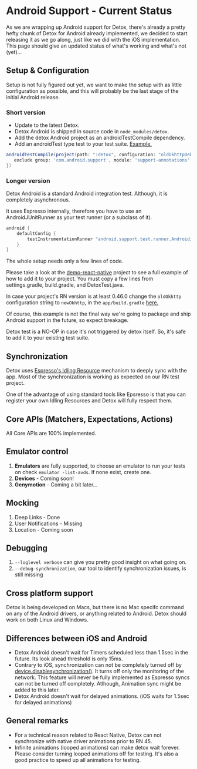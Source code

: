 # Android Support - Current Status

As we are wrapping up Android support for Detox, there's already a pretty hefty chunk of Detox for Android already implemented, we decided to start releasing it as we go along, just like we did with the iOS implementation.
This page should give an updated status of what's working and what's not (yet)...


## Setup & Configuration
Setup is not fully figured out yet, we want to make the setup with as little configuration as possible, and this will probably be the last stage of the initial Android release.

### Short version
- Update to the latest Detox.
- Detox Android is shipped in source code in `node_modules/detox`.
- Add the detox Android project as an androidTestCompile dependency.
- Add an androidTest type test to your test suite. [Example.](../examples/demo-react-native/android/app/src/androidTest/java/com/example/DetoxTest.java)

```gradle
androidTestCompile(project(path: ":detox", configuration: "oldOkhttpDebug"), {
   exclude group: 'com.android.support', module: 'support-annotations'
})
```

### Longer version

Detox Android is a standard Android integration test. Although, it is completely asynchronous.

It uses Espresso internally, therefore you have to use an AndroidJUnitRunner as your test runner (or a subclass of it).

```gradle
android {
    defaultConfig {
        testInstrumentationRunner "android.support.test.runner.AndroidJUnitRunner"
    }
}
```

The whole setup needs only a few lines of code.

Please take a look at the [demo-react-native](../examples/demo-react-native) project to see a full example of how to add it to your project.
You must copy a few lines from settings.gradle, build.gradle, and DetoxTest.java.

In case your project's RN version is at least 0.46.0 change the `oldOkhttp` configuration string to `newOkhttp`, in the `app/build.gradle` [here.](../examples/demo-react-native/android/app/build.gradle#L65)

Of course, this example is not the final way we're going to package and ship Android support in the future, so expect breakage.

Detox test is a NO-OP in case it's not triggered by detox itself. So, it's safe to add it to your existing test suite.

## Synchronization
Detox uses [Espresso's Idling Resource](https://developer.android.com/training/testing/espresso/idling-resource.html) mechanism to deeply sync with the app.
Most of the synchronization is working as expected on our RN test project.

One of the advantage of using standard tools like Epsresso is that you can register your own Idling Resources and Detox will fully respect them.

## Core APIs (Matchers, Expectations, Actions)
All Core APIs are 100% implemented.

## Emulator control
1. **Emulators** are fully supported, to choose an emulator to run your tests on check `emulator -list-avds`. If none exist, create one.
2. **Devices** - Coming soon!
3. **Genymotion** -  Coming a bit later...

## Mocking
1. Deep Links - Done
2. User Notifications - Missing
3. Location - Coming soon

## Debugging
1. `--loglevel verbose` can give you pretty good insight on what going on.
2. `--debug-synchronization`, our tool to identify synchronization issues, is still missing

## Cross platform support
Detox is being developed on Macs, but there is no Mac specifc command on any of the Android drivers, or anything related to Android. Detox should work on both Linux and Windows.

## Differences between iOS and Android
- Detox Android doesn't wait for Timers scheduled less than 1.5sec in the future. Its look ahead threshold is only 15ms.
- Contrary to iOS, synchronization can not be completely turned off by [device.disablesynchronization()](https://github.com/wix/detox/blob/master/docs/APIRef.DeviceObjectAPI.md#devicedisablesynchronization). It turns off only the monitoring of the network. This feature will never be fully implemented as Espresso syncs can not be turned off completely. Atlhough, Animation sync might be added to this later.
- Detox Android doesn't wait for delayed animations. (iOS waits for 1.5sec for delayed animations)

## General remarks
- For a technical reason related to React Native, Detox can not synchronize with native driver animations prior to RN 45.
- Infinite animations (looped animations) can make detox wait forever. Please consider turning looped animations off for testing. It's also a good practice to speed up all animations for testing.
